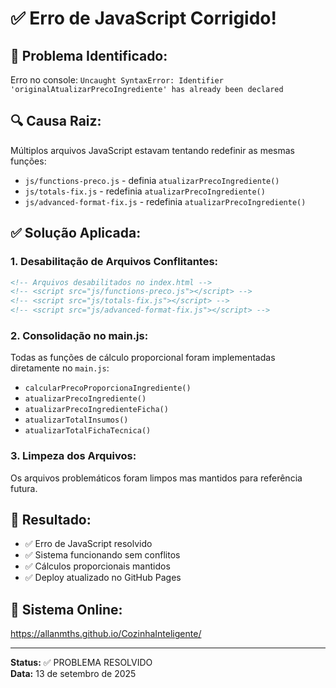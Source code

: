 # ✅ Erro de JavaScript Corrigido!

## 🐛 **Problema Identificado:**
Erro no console: `Uncaught SyntaxError: Identifier 'originalAtualizarPrecoIngrediente' has already been declared`

## 🔍 **Causa Raiz:**
Múltiplos arquivos JavaScript estavam tentando redefinir as mesmas funções:
- `js/functions-preco.js` - definia `atualizarPrecoIngrediente()`
- `js/totals-fix.js` - redefinia `atualizarPrecoIngrediente()` 
- `js/advanced-format-fix.js` - redefinia `atualizarPrecoIngrediente()`

## ✅ **Solução Aplicada:**

### 1. **Desabilitação de Arquivos Conflitantes:**
```html
<!-- Arquivos desabilitados no index.html -->
<!-- <script src="js/functions-preco.js"></script> -->
<!-- <script src="js/totals-fix.js"></script> -->
<!-- <script src="js/advanced-format-fix.js"></script> -->
```

### 2. **Consolidação no main.js:**
Todas as funções de cálculo proporcional foram implementadas diretamente no `main.js`:
- `calcularPrecoProporcionaIngrediente()`
- `atualizarPrecoIngrediente()`
- `atualizarPrecoIngredienteFicha()`
- `atualizarTotalInsumos()`
- `atualizarTotalFichaTecnica()`

### 3. **Limpeza dos Arquivos:**
Os arquivos problemáticos foram limpos mas mantidos para referência futura.

## 🎯 **Resultado:**
- ✅ Erro de JavaScript resolvido
- ✅ Sistema funcionando sem conflitos
- ✅ Cálculos proporcionais mantidos
- ✅ Deploy atualizado no GitHub Pages

## 🔗 **Sistema Online:**
https://allanmths.github.io/CozinhaInteligente/

---

**Status:** ✅ PROBLEMA RESOLVIDO  
**Data:** 13 de setembro de 2025